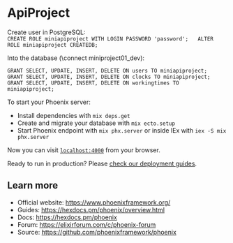 # ApiProject

Create user in PostgreSQL:  
  ``CREATE ROLE miniapiproject WITH LOGIN PASSWORD 'password';  
  ALTER ROLE miniapiproject CREATEDB;
  ``

Into the database (\connect miniproject01_dev):
```
GRANT SELECT, UPDATE, INSERT, DELETE ON users TO miniapiproject;
GRANT SELECT, UPDATE, INSERT, DELETE ON clocks TO miniapiproject;
GRANT SELECT, UPDATE, INSERT, DELETE ON workingtimes TO miniapiproject;
```


To start your Phoenix server:

  * Install dependencies with `mix deps.get`
  * Create and migrate your database with `mix ecto.setup`
  * Start Phoenix endpoint with `mix phx.server` or inside IEx with `iex -S mix phx.server`

Now you can visit [`localhost:4000`](http://localhost:4000) from your browser.

Ready to run in production? Please [check our deployment guides](https://hexdocs.pm/phoenix/deployment.html).

## Learn more

  * Official website: https://www.phoenixframework.org/
  * Guides: https://hexdocs.pm/phoenix/overview.html
  * Docs: https://hexdocs.pm/phoenix
  * Forum: https://elixirforum.com/c/phoenix-forum
  * Source: https://github.com/phoenixframework/phoenix
